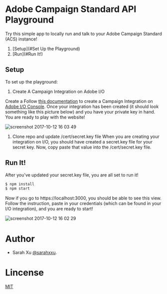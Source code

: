 # Adobe Campaign Standard API Playground
  Try this simple app to locally run and talk to your Adobe Campaign Standard (ACS) instance!

1. [Setup](#Set Up the Playground)
1. [Run](#Run It!)

## <a name="Setup">Setup</a>

To set up the playground:

1. Create A Campaign Integration on Adobe I/O

Create a Follow [this documentation](https://docs.campaign.adobe.com/doc/standard/en/api/ACS_API.html#adobeio-configuration) to create a Campaign Integration on [Adobe I/O Console](https://console.adobe.io/integrations). Once your integration has been created (it should look something like this picture below) and you have your private key in hand. You are ready to play with the website!
  
  ![screenshot 2017-10-12 16 03 49](https://user-images.githubusercontent.com/7494850/31523228-1d64a7b8-af67-11e7-9c0d-b5fa6e228b6a.png)
  
1. Clone repo and update /cert/secret.key file
  When you are creating your integration on I/O, you should have created a secret.key file for your secret key. Now, copy paste that value into the /cert/secret.key file.

## <a name="Run">Run It!</a>

  After you've updated your secret.key file, you are all set to run it!
  ```sh
  $ npm install
  $ npm start
  ```
  Now if you go to https://localhost:3000, you should be able to see this view. Follow the instruction, paste in your credentials (which can be found in your I/O integration), and you are ready to start!

 ![screenshot 2017-10-12 16 02 29](https://user-images.githubusercontent.com/7494850/31523179-d91b0836-af66-11e7-93a9-0a67da85e9d9.png)

# Author
- Sarah Xu [@sarahxxu](https://github.com/sarahxxu).

# Lincense
[MIT](LICENSE)
